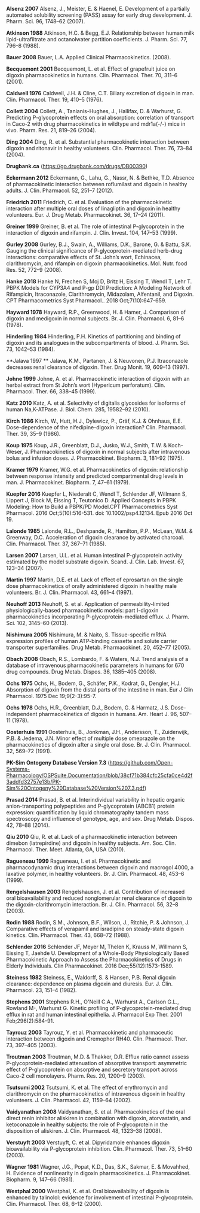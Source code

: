 **Alsenz 2007** Alsenz, J., Meister, E. & Haenel, E. Development of a partially automated solubility screening (PASS) assay for early drug development. J. Pharm. Sci. 96, 1748–62 (2007).

**Atkinson 1988** Atkinson, H.C. & Begg, E.J. Relationship between human milk lipid-ultrafiltrate and octanolwater partition coefficients. J. Pharm. Sci. 77, 796–8 (1988).

**Bauer 2008** Bauer, L.A. Applied Clinical Pharmacokinetics. (2008).

**Becquemont 2001** Becquemont, L. et al. Effect of grapefruit juice on digoxin pharmacokinetics in humans. Clin. Pharmacol. Ther. 70, 311–6 (2001). 

**Caldwell 1976** Caldwell, J.H. & Cline, C.T. Biliary excretion of digoxin in man. Clin. Pharmacol. Ther. 19, 410–5 (1976).

**Collett 2004** Collett, A., Tanianis-Hughes, J., Hallifax, D. & Warhurst, G. Predicting P-glycoprotein effects on oral absorption: correlation of transport in Caco-2 with drug pharmacokinetics in wildtype and mdr1a(-/-) mice in vivo. Pharm. Res. 21, 819–26 (2004).

**Ding 2004** Ding, R. et al. Substantial pharmacokinetic interaction between digoxin and ritonavir in healthy volunteers. Clin. Pharmacol. Ther. 76, 73–84 (2004). 

**Drugbank.ca** (https://go.drugbank.com/drugs/DB00390)

**Eckermann 2012** Eckermann, G., Lahu, G., Nassr, N. & Bethke, T.D. Absence of pharmacokinetic interaction between roflumilast and digoxin in healthy adults. J. Clin. Pharmacol. 52, 251–7 (2012).

**Friedrich 2011** Friedrich, C. et al. Evaluation of the pharmacokinetic interaction after multiple oral doses of linagliptin and digoxin in healthy volunteers. Eur. J. Drug Metab. Pharmacokinet. 36, 17–24 (2011). 

**Greiner 1999** Greiner, B. et al. The role of intestinal P-glycoprotein in the interaction of digoxin and rifampin. J. Clin. Invest. 104, 147–53 (1999).

**Gurley 2008** Gurley, B.J., Swain, A., Williams, D.K., Barone, G. & Battu, S.K. Gauging the clinical significance of P-glycoprotein-mediated herb-drug interactions: comparative effects of St. John’s wort, Echinacea, clarithromycin, and rifampin on digoxin pharmacokinetics. Mol. Nutr. food Res. 52, 772–9 (2008). 

**Hanke 2018** Hanke N, Frechen S, Moj D, Britz H, Eissing T, Wendl T, Lehr T. PBPK Models for CYP3A4 and P-gp DDI Prediction: A Modeling Network of Rifampicin, Itraconazole, Clarithromycin, Midazolam, Alfentanil, and Digoxin. CPT Pharmacometrics Syst Pharmacol.. 2018 Oct;7(10):647-659.

**Hayward 1978** Hayward, R.P., Greenwood, H. & Hamer, J. Comparison of digoxin and medigoxin in normal subjects. Br. J. Clin. Pharmacol. 6, 81–6 (1978). 

**Hinderling 1984** Hinderling, P.H. Kinetics of partitioning and binding of digoxin and its analogues in the subcompartments of blood. J. Pharm. Sci. 73, 1042–53 (1984).

**Jalava 1997 ** Jalava, K.M., Partanen, J. & Neuvonen, P.J. Itraconazole decreases renal clearance of digoxin. Ther. Drug Monit. 19, 609–13 (1997). 

**Johne 1999** Johne, A. et al. Pharmacokinetic interaction of digoxin with an herbal extract from St John’s wort (Hypericum perforatum). Clin. Pharmacol. Ther. 66, 338–45 (1999). 

**Katz 2010** Katz, A. et al. Selectivity of digitalis glycosides for isoforms of human Na,K-ATPase. J. Biol. Chem. 285, 19582–92 (2010).

**Kirch 1986** Kirch, W., Hutt, H.J., Dylewicz, P., Gräf, K.J. & Ohnhaus, E.E. Dose-dependence of the nifedipine-digoxin interaction? Clin. Pharmacol. Ther. 39, 35–9 (1986). 

**Koup 1975** Koup, J.R., Greenblatt, D.J., Jusko, W.J., Smith, T.W. & Koch-Weser, J. Pharmacokinetics of digoxin in normal subjects after intravenous bolus and infusion doses. J. Pharmacokinet. Biopharm. 3, 181–92 (1975). 

**Kramer 1979** Kramer, W.G. et al. Pharmacokinetics of digoxin: relationship between response intensity and predicted compartmental drug levels in man. J. Pharmacokinet. Biopharm. 7, 47–61 (1979). 

**Kuepfer 2016** Kuepfer L, Niederalt C, Wendl T, Schlender JF, Willmann S, Lippert J, Block M, Eissing T, Teutonico D. Applied Concepts in PBPK Modeling: How to Build a PBPK/PD Model.CPT Pharmacometrics Syst Pharmacol. 2016 Oct;5(10):516-531. doi: 10.1002/psp4.12134. Epub 2016 Oct 19.

**Lalonde 1985** Lalonde, R.L., Deshpande, R., Hamilton, P.P., McLean, W.M. & Greenway, D.C. Acceleration of digoxin clearance by activated charcoal. Clin. Pharmacol. Ther. 37, 367–71 (1985). 

**Larsen 2007** Larsen, U.L. et al. Human intestinal P-glycoprotein activity estimated by the model substrate digoxin. Scand. J. Clin. Lab. Invest. 67, 123–34 (2007).

**Martin 1997** Martin, D.E. et al. Lack of effect of eprosartan on the single dose pharmacokinetics of orally administered digoxin in healthy male volunteers. Br. J. Clin. Pharmacol. 43, 661–4 (1997). 

**Neuhoff 2013** Neuhoff, S. et al. Application of permeability-limited physiologically-based pharmacokinetic models: part I-digoxin pharmacokinetics incorporating P-glycoprotein-mediated efflux. J. Pharm. Sci. 102, 3145–60 (2013).

**Nishimura 2005** Nishimura, M. & Naito, S. Tissue-specific mRNA expression profiles of human ATP-binding cassette and solute carrier transporter superfamilies. Drug Metab. Pharmacokinet. 20, 452–77 (2005).

**Obach 2008** Obach, R.S., Lombardo, F. & Waters, N.J. Trend analysis of a database of intravenous pharmacokinetic parameters in humans for 670 drug compounds. Drug Metab. Dispos. 36, 1385–405 (2008).

**Ochs 1975** Ochs, H., Bodem, G., Schäfer, P.K., Kodrat, G., Dengler, H.J. Absorption of digoxin from the distal parts of the intestine in man. Eur J Clin Pharmacol. 1975 Dec 19;9(2-3):95-7.

**Ochs 1978** Ochs, H.R., Greenblatt, D.J., Bodem, G. & Harmatz, J.S. Dose-independent pharmacokinetics of digoxin in humans. Am. Heart J. 96, 507–11 (1978). 

**Oosterhuis 1991** Oosterhuis, B., Jonkman, J.H., Andersson, T., Zuiderwijk, P.B. & Jedema, J.N. Minor effect of multiple dose omeprazole on the pharmacokinetics of digoxin after a single oral dose. Br. J. Clin. Pharmacol. 32, 569–72 (1991). 

**PK-Sim Ontogeny Database Version 7.3** (https://github.com/Open-Systems-Pharmacology/OSPSuite.Documentation/blob/38cf71b384cfc25cfa0ce4d2f3addfd32757e13b/PK-Sim%20Ontogeny%20Database%20Version%207.3.pdf)

**Prasad 2014** Prasad, B. et al. Interindividual variability in hepatic organic anion-transporting polypeptides and P-glycoprotein (ABCB1) protein expression: quantification by liquid chromatography tandem mass spectroscopy and influence of genotype, age, and sex. Drug Metab. Dispos. 42, 78–88 (2014).

**Qiu 2010** Qiu, R. et al. Lack of a pharmacokinetic interaction between dimebon (latrepirdine) and digoxin in healthy subjects. Am. Soc. Clin. Pharmacol. Ther. Meet. Atlanta, GA, USA (2010). 

**Ragueneau 1999** Ragueneau, I. et al. Pharmacokinetic and pharmacodynamic drug interactions between digoxin and macrogol 4000, a laxative polymer, in healthy volunteers. Br. J. Clin. Pharmacol. 48, 453–6 (1999). 

**Rengelshausen 2003** Rengelshausen, J. et al. Contribution of increased oral bioavailability and reduced nonglomerular renal clearance of digoxin to the digoxin-clarithromycin interaction. Br. J. Clin. Pharmacol. 56, 32–8 (2003).

**Rodin 1988** Rodin, S.M., Johnson, B.F., Wilson, J., Ritchie, P. & Johnson, J. Comparative effects of verapamil and isradipine on steady-state digoxin kinetics. Clin. Pharmacol. Ther. 43, 668–72 (1988). 

**Schlender 2016** Schlender JF, Meyer M, Thelen K, Krauss M, Willmann S, Eissing T, Jaehde U. Development of a Whole-Body Physiologically Based Pharmacokinetic Approach to Assess the Pharmacokinetics of Drugs in Elderly Individuals. Clin Pharmacokinet. 2016 Dec;55(12):1573-1589.

**Steiness 1982** Steiness, E., Waldorff, S. & Hansen, P.B. Renal digoxin clearance: dependence on plasma digoxin and diuresis. Eur. J. Clin. Pharmacol. 23, 151–4 (1982). 

**Stephens 2001** Stephens R.H., O'Neill C.A., Warhurst A., Carlson G.L., Rowland M-, Warhurst G. Kinetic profiling of P-glycoprotein-mediated drug efflux in rat and human intestinal epithelia. J. Pharmacol Exp Ther. 2001 Feb;296(2):584-91.

**Tayrouz 2003** Tayrouz, Y. et al. Pharmacokinetic and pharmaceutic interaction between digoxin and Cremophor RH40. Clin. Pharmacol. Ther. 73, 397–405 (2003). 

**Troutman 2003** Troutman, M.D. & Thakker, D.R. Efflux ratio cannot assess P-glycoprotein-mediated attenuation of absorptive transport: asymmetric effect of P-glycoprotein on absorptive and secretory transport across Caco-2 cell monolayers. Pharm. Res. 20, 1200–9 (2003).

**Tsutsumi 2002** Tsutsumi, K. et al. The effect of erythromycin and clarithromycin on the pharmacokinetics of intravenous digoxin in healthy volunteers. J. Clin. Pharmacol. 42, 1159–64 (2002). 

**Vaidyanathan 2008** Vaidyanathan, S. et al. Pharmacokinetics of the oral direct renin inhibitor aliskiren in combination with digoxin, atorvastatin, and ketoconazole in healthy subjects: the role of P-glycoprotein in the disposition of aliskiren. J. Clin. Pharmacol. 48, 1323–38 (2008). 

**Verstuyft 2003** Verstuyft, C. et al. Dipyridamole enhances digoxin bioavailability via P-glycoprotein inhibition. Clin. Pharmacol. Ther. 73, 51–60 (2003). 

**Wagner 1981** Wagner, J.G., Popat, K.D., Das, S.K., Sakmar, E. & Movahhed, H. Evidence of nonlinearity in digoxin pharmacokinetics. J. Pharmacokinet. Biopharm. 9, 147–66 (1981). 

**Westphal 2000** Westphal, K. et al. Oral bioavailability of digoxin is enhanced by talinolol: evidence for involvement of intestinal P-glycoprotein. Clin. Pharmacol. Ther. 68, 6–12 (2000).